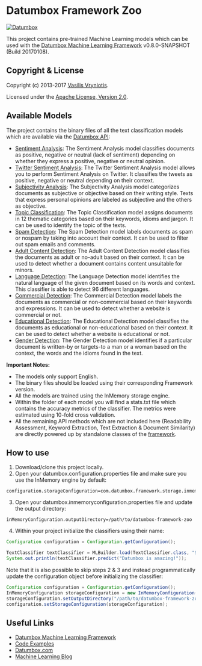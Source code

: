 Datumbox Framework Zoo
======================

[![Datumbox](http://www.datumbox.com/img/logo.png)](http://www.datumbox.com/)

This project contains pre-trained Machine Learning models which can be used with the [Datumbox Machine Learning Framework](https://github.com/datumbox/datumbox-framework) v0.8.0-SNAPSHOT (Build 20170108).

Copyright & License
-------------------

Copyright (c) 2013-2017 [Vasilis Vryniotis](http://blog.datumbox.com/author/bbriniotis/). 

Licensed under the [Apache License, Version 2.0](./LICENSE).

Available Models
----------------

The project contains the binary files of all the text classification models which are available via the [Datumbox API](http://www.datumbox.com/machine-learning-api/):

- [Sentiment Analysis](./SentimentAnalysis): The Sentiment Analysis model classifies documents as positive, negative or neutral (lack of sentiment) depending on whether they express a positive, negative or neutral opinion.
- [Twitter Sentiment Analysis](./TwitterSentimentAnalysis): The Twitter Sentiment Analysis model allows you to perform Sentiment Analysis on Twitter. It classifies the tweets as positive, negative or neutral depending on their context.
- [Subjectivity Analysis](./SubjectivityAnalysis): The Subjectivity Analysis model categorizes documents as subjective or objective based on their writing style. Texts that express personal opinions are labeled as subjective and the others as objective.
- [Topic Classification](./TopicClassification): The Topic Classification model assigns documents in 12 thematic categories based on their keywords, idioms and jargon. It can be used to identify the topic of the texts.
- [Spam Detection](./SpamDetection): The Spam Detection model labels documents as spam or nospam by taking into account their context. It can be used to filter out spam emails and comments.
- [Adult Content Detection](./AdultContent): The Adult Content Detection model classifies the documents as adult or no-adult based on their context. It can be used to detect whether a document contains content unsuitable for minors.
- [Language Detection](./LanguageDetection): The Language Detection model identifies the natural language of the given document based on its words and context. This classifier is able to detect 96 different languages.
- [Commercial Detection](./CommercialDetection): The Commercial Detection model labels the documents as commercial or non-commercial based on their keywords and expressions. It can be used to detect whether a website is commercial or not.
- [Educational Detection](./EducationalDetection): The Educational Detection model classifies the documents as educational or non-educational based on their context. It can be used to detect whether a website is educational or not.
- [Gender Detection](./GenderDetection): The Gender Detection model identifies if a particular document is written-by or targets-to a man or a woman based on the context, the words and the idioms found in the text.

**Important Notes:**

- The models only support English.
- The binary files should be loaded using their corresponding Framework version.
- All the models are trained using the InMemory storage engine.
- Within the folder of each model you will find a stats.txt file which contains the accuracy metrics of the classifier. The metrics were estimated using 10-fold cross validation.
- All the remaining API methods which are not included here (Readability Assessment, Keyword Extraction, Text Extraction & Document Similarity) are directly powered up by standalone classes of the [framework](https://github.com/datumbox/datumbox-framework/).

How to use
----------

1. Download/clone this project locally. 
2. Open your datumbox.configuration.properties file and make sure you use the InMemory engine by default:
```
configuration.storageConfiguration=com.datumbox.framework.storage.inmemory.InMemoryConfiguration
```
3. Open your datumbox.inmemoryconfiguration.properties file and update the output directory:
```
inMemoryConfiguration.outputDirectory=/path/to/datumbox-framework-zoo
```
4. Within your project initialize the classifiers using their name:
```java
Configuration configuration = Configuration.getConfiguration();

TextClassifier textClassifier = MLBuilder.load(TextClassifier.class, "SentimentAnalysis", configuration);
System.out.println(textClassifier.predict("Datumbox is amazing!"));
```

Note that it is also possible to skip steps 2 & 3 and instead programmatically update the configuration object before initializing the classifier:

```java
Configuration configuration = Configuration.getConfiguration();
InMemoryConfiguration storageConfiguration = new InMemoryConfiguration();
storageConfiguration.setOutputDirectory("/path/to/datumbox-framework-zoo");
configuration.setStorageConfiguration(storageConfiguration);
```

Useful Links
------------

- [Datumbox Machine Learning Framework](https://github.com/datumbox/datumbox-framework/)
- [Code Examples](https://github.com/datumbox/datumbox-framework-examples/)
- [Datumbox.com](http://www.datumbox.com/)
- [Machine Learning Blog](http://blog.datumbox.com/)

